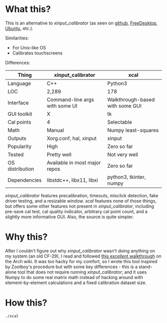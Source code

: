 What this?
==========

This is an alternative to _xinput_calibrator_ (as seen on
[github](https://github.com/tias/xinput_calibrator),
[FreeDesktop](https://www.freedesktop.org/wiki/Software/xinput_calibrator/),
[Ubuntu](https://packages.ubuntu.com/zesty/xinput-calibrator), etc.).

Similarities:
- For Unix-like OS
- Calibrates touchscreens

Differences:

|Thing           |xinput_calibrator                |xcal                           |
|----------------|---------------------------------|-------------------------------|
| Language       |C++                              |Python3                        |
| LOC            |2,289                            |178                            |
| Interface      |Command-line args with some UI   |Walkthrough-based with some GUI|
| GUI toolkit    |X                                |tk                             |
| Cal points     |4                                |Selectable                     |
| Math           |Manual                           |Numpy least-squares            |
| Outputs        |Xorg.conf, hal, xinput           |xinput                         |
| Popularity     |High                             |Zero so far                    |
| Tested         |Pretty well                      |Not very well                  |
| OS distribution|Available in most major repos    |Zero so far                    |
| Dependencies   |libstdc++, libx11, libxi         |python3, tkinter, numpy        |

_xinput_calibrator_ features precalibration, timeouts, misclick detection, fake driver testing, and
a resizable window.
_xcal_ features none of those things, but offers some other features not present in
_xinput_calibrator_, including pre-save cal test, cal quality indicator, arbitrary cal point count,
and a slightly more informative GUI. Also, the source is quite simpler.

Why this?
=========

After I couldn't figure out why _xinput_calibrator_ wasn't doing anything on my system (an old CF-29),
I read and followed
[this excellent walkthrough](https://wiki.archlinux.org/index.php/Talk:Calibrating_Touchscreen#Libinput_breaks_xinput_calibrator)
on the Arch wiki. It was too hacky for my comfort, so I wrote this tool inspired by Zootboy's
procedure but with some key differences - this is a stand-alone tool that does not require running
_xinput_calibrator_; and it uses Numpy to do some real matrix math instead of hacking around with
element-by-element calculations and a fixed calibration dataset size.

How this?
=========

    ./xcal

